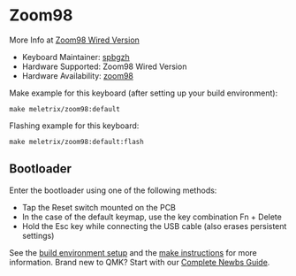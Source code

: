 # Zoom98

More Info at [Zoom98 Wired Version](https://meletrix.com/)
​
* Keyboard Maintainer: [spbgzh](https://github.com/spbgzh)
* Hardware Supported: Zoom98 Wired Version
* Hardware Availability: [zoom98](https://meletrix.com/)

Make example for this keyboard (after setting up your build environment):  

    make meletrix/zoom98:default

Flashing example for this keyboard:

    make meletrix/zoom98:default:flash

## Bootloader

Enter the bootloader using one of the following methods:

* Tap the Reset switch mounted on the PCB
* In the case of the default keymap, use the key combination Fn + Delete
* Hold the Esc key while connecting the USB cable (also erases persistent settings)

See the [build environment setup](https://docs.qmk.fm/#/getting_started_build_tools) and the [make instructions](https://docs.qmk.fm/#/getting_started_make_guide) for more information. Brand new to QMK? Start with our [Complete Newbs Guide](https://docs.qmk.fm/#/newbs).
